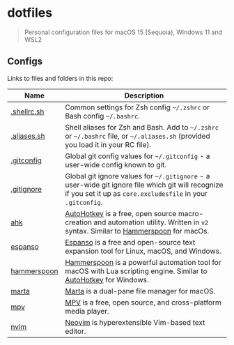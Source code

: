 # dotfiles

> Personal configuration files for macOS 15 (Sequoia), Windows 11 and WSL2

## Configs

Links to files and folders in this repo:

| Name                                 | Description                                                                                                                                                                                       |
| ------------------------------------ | ------------------------------------------------------------------------------------------------------------------------------------------------------------------------------------------------- |
| [.shellrc.sh](/terminal/.shellrc.sh) | Common settings for Zsh config `~/.zshrc` or Bash config `~/.bashrc`.                                                                                                                             |
| [.aliases.sh](/terminal/.aliases.sh) | Shell aliases for Zsh and Bash. Add to `~/.zshrc` or `~/.bashrc` file, or `~/.aliases.sh` (provided you load it in your RC file).                                                                 |
| [.gitconfig](/.gitconfig)            | Global git config values for `~/.gitconfig` - a user-wide config known to git.                                                                                                                    |
| [.gitignore](/.gitignore_global)     | Global git ignore values for `~/.gitignore` - a user-wide git ignore file which git will recognize if you set it up as `core.excludesfile` in your `.gitconfig`.                                  |
| [ahk](/ahk)                          | [AutoHotkey](https://www.autohotkey.com/) is a free, open source macro-creation and automation utility. Written in `v2` syntax. Similar to [Hammerspoon](https://www.hammerspoon.org/) for macOs. |
| [espanso](/espanso)                  | [Espanso](https://espanso.org/) is a free and open-source text expansion tool for Linux, macOS, and Windows.                                                                                      |
| [hammerspoon](/hammerspoon)          | [Hammerspoon](https://www.hammerspoon.org/) is a powerful automation tool for macOS with Lua scripting engine. Similar to [AutoHotkey](https://www.autohotkey.com/) for Windows.                  |
| [marta](/marta)                      | [Marta](https://marta.sh) is a dual-pane file manager for macOS.                                                                                                                                  |
| [mpv](/mpv)                          | [MPV](https://mpv.io/) is a free, open source, and cross-platform media player.                                                                                                                   |
| [nvim](/nvim)                        | [Neovim](https://neovim.io/) is hyperextensible Vim-based text editor.                                                                                                                            |
